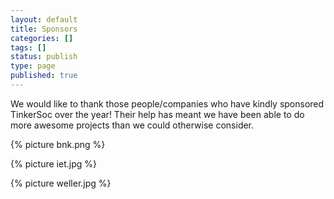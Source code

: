 ```yaml
---
layout: default 
title: Sponsors
categories: []
tags: []
status: publish
type: page
published: true
---
```

We would like to thank those people/companies who have kindly sponsored TinkerSoc over the year! Their help has meant we have been able to do more awesome projects than we could otherwise consider.

{% picture bnk.png %}

{% picture iet.jpg %}

{% picture weller.jpg %}

